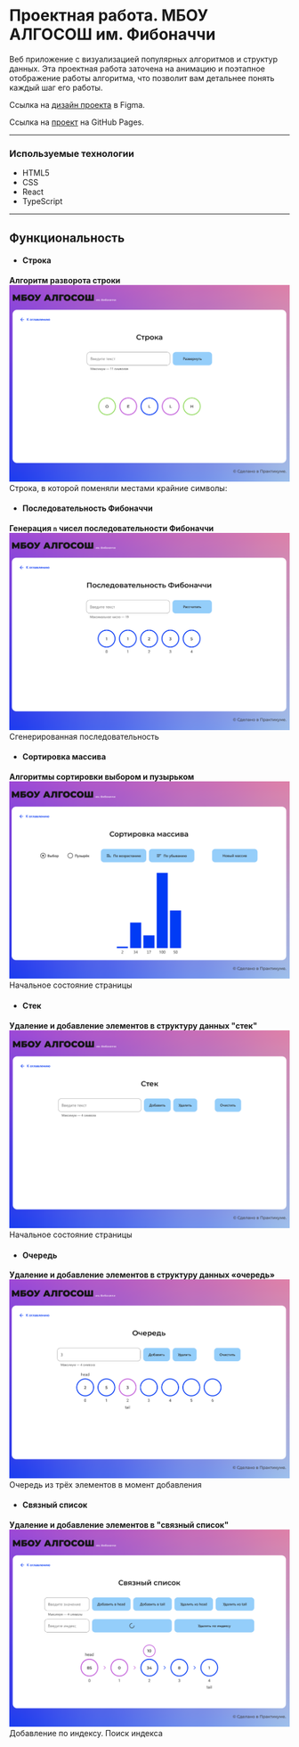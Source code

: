 # Проектная работа. МБОУ АЛГОСОШ им. Фибоначчи

Веб приложение с визуализацией популярных алгоритмов и структур данных. Эта проектная работа заточена на анимацию и поэтапное отображение работы алгоритма, что позволит вам детальнее понять каждый шаг его работы.

Ссылка на [дизайн проекта](https://www.figma.com/file/RIkypcTQN5d37g7RRTFid0/Algososh_external_link?node-id=0%3A1) в Figma.

Ссылка на [проект](https://mary-an-safronova.github.io/algososh) на GitHub Pages.

---

### Используемые технологии

* HTML5
* CSS
* React
* TypeScript

---

## Функциональность

* #### Строка
**Алгоритм разворота строки**
![Промежуточный этап разворота строки](README_static/Untitled%202.png)
Строка, в которой поменяли местами крайние символы:

* #### Последовательность Фибоначчи
**Генерация `n` чисел последовательности Фибоначчи**
![Сгенерированная последовательность](README_static/Untitled%204.png)
Сгенерированная последовательность

* #### Сортировка массива
**Алгоритмы сортировки выбором и пузырьком**
![Начальное состояние страницы](README_static/Untitled%205.png)
Начальное состояние страницы

* #### Стек
**Удаление и добавление элементов в структуру данных "стек"**
![Начальное состояние страницы](README_static/Untitled%206.png)
Начальное состояние страницы

* #### Очередь
**Удаление и добавление элементов в структуру данных «очередь»**
![Очередь из трёх элементов в момент добавления](README_static/Untitled%209.png)
Очередь из трёх элементов в момент добавления

* #### Связный список
**Удаление и добавление элементов в "связный список"**
![Добавление по индексу. Поиск индекса](README_static/Untitled%2014.png)
Добавление по индексу. Поиск индекса